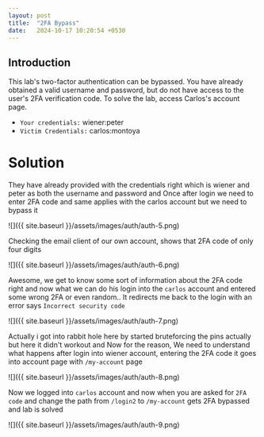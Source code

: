 ```yaml
---
layout: post
title:  "2FA Bypass"
date:   2024-10-17 10:20:54 +0530
---
```


## Introduction

This lab's two-factor authentication can be bypassed. You have already obtained a valid username and password, but do not have access to the user's 2FA verification code. To solve the lab, access Carlos's account page.

- `Your credentials:` wiener:peter
- `Victim Credentials:` carlos:montoya

# Solution 

They have already provided with the credentials right which is wiener and peter as both the username and password and Once after login we need to enter 2FA code and same applies with the carlos account but we need to bypass it 

![]({{ site.baseurl }}/assets/images/auth/auth-5.png)

Checking the email client of our own account, shows that 2FA code of only four digits 

![]({{ site.baseurl }}/assets/images/auth/auth-6.png)

Awesome, we get to know some sort of information about the 2FA code right and now what we can do his login into the `carlos` account and entered some wrong 2FA or even random.. It redirects me back to the login with an error says `Incorrect security code`

![]({{ site.baseurl }}/assets/images/auth/auth-7.png)

Actually i got into rabbit hole here by started bruteforcing the pins actually but here it didn't workout and Now for the reason, We need to understand what happens after login into wiener account, entering the 2FA code it goes into account page with `/my-account` page 

![]({{ site.baseurl }}/assets/images/auth/auth-8.png)

Now we logged into `carlos` account and now when you are asked for `2FA code` and change the path from `/login2` to `/my-account` gets 2FA bypassed and lab is solved 

![]({{ site.baseurl }}/assets/images/auth/auth-9.png)